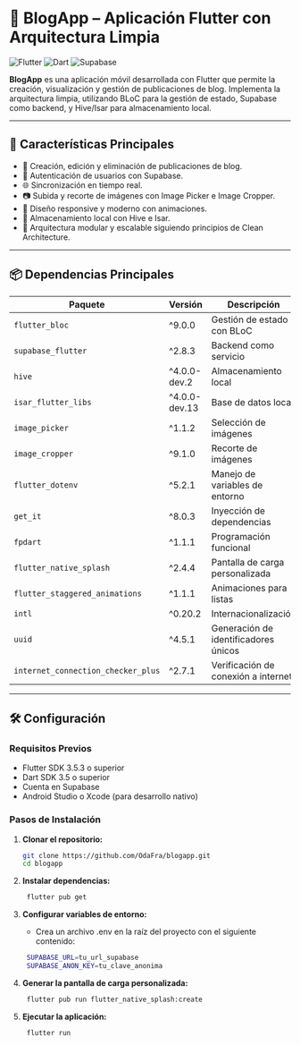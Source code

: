 # 📱 BlogApp – Aplicación Flutter con Arquitectura Limpia

![Flutter](https://img.shields.io/badge/Flutter-3.5.3-blue)
![Dart](https://img.shields.io/badge/Dart-3.5-blue)
![Supabase](https://img.shields.io/badge/Supabase-2.8.3-green)

**BlogApp** es una aplicación móvil desarrollada con Flutter que permite la creación, visualización y gestión de publicaciones de blog. Implementa la arquitectura limpia, utilizando BLoC para la gestión de estado, Supabase como backend, y Hive/Isar para almacenamiento local.

---

## 🚀 Características Principales

- 📝 Creación, edición y eliminación de publicaciones de blog.
- 🔐 Autenticación de usuarios con Supabase.
- 🌐 Sincronización en tiempo real.
- 📷 Subida y recorte de imágenes con Image Picker e Image Cropper.
- 📱 Diseño responsive y moderno con animaciones.
- 💾 Almacenamiento local con Hive e Isar.
- 🧩 Arquitectura modular y escalable siguiendo principios de Clean Architecture.

---

## 📦 Dependencias Principales

| Paquete                         | Versión           | Descripción                         |
|---------------------------------|-------------------|-------------------------------------|
| `flutter_bloc`                  | ^9.0.0            | Gestión de estado con BLoC          |
| `supabase_flutter`              | ^2.8.3            | Backend como servicio               |
| `hive`                          | ^4.0.0-dev.2      | Almacenamiento local                |
| `isar_flutter_libs`             | ^4.0.0-dev.13     | Base de datos local                 |
| `image_picker`                  | ^1.1.2            | Selección de imágenes               |
| `image_cropper`                 | ^9.1.0            | Recorte de imágenes                 |
| `flutter_dotenv`                | ^5.2.1            | Manejo de variables de entorno      |
| `get_it`                        | ^8.0.3            | Inyección de dependencias           |
| `fpdart`                        | ^1.1.1            | Programación funcional              |
| `flutter_native_splash`         | ^2.4.4            | Pantalla de carga personalizada     |
| `flutter_staggered_animations`  | ^1.1.1            | Animaciones para listas             |
| `intl`                          | ^0.20.2           | Internacionalización                |
| `uuid`                          | ^4.5.1            | Generación de identificadores únicos|
| `internet_connection_checker_plus` | ^2.7.1         | Verificación de conexión a internet |

---

## 🛠️ Configuración

### Requisitos Previos

- Flutter SDK 3.5.3 o superior
- Dart SDK 3.5 o superior
- Cuenta en Supabase
- Android Studio o Xcode (para desarrollo nativo)

### Pasos de Instalación

1. **Clonar el repositorio:**

   ```bash
   git clone https://github.com/OdaFra/blogapp.git
   cd blogapp
    ```

2. **Instalar dependencias:**

   ```bash
    flutter pub get
    ```

3. **Configurar variables de entorno:**
    - Crea un archivo .env en la raíz del proyecto con el siguiente contenido:

   ```bash
    SUPABASE_URL=tu_url_supabase
    SUPABASE_ANON_KEY=tu_clave_anonima
    ```

4. **Generar la pantalla de carga personalizada:**

   ```bash
    flutter pub run flutter_native_splash:create
    ```

5. **Ejecutar la aplicación:**

   ```bash
    flutter run
    ```
